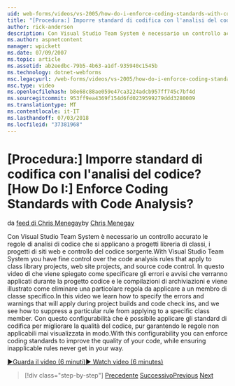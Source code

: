 ```yaml
---
uid: web-forms/videos/vs-2005/how-do-i-enforce-coding-standards-with-code-analysis
title: "[Procedura:] Imporre standard di codifica con l'analisi del codice? | Microsoft Docs"
author: rick-anderson
description: Con Visual Studio Team System è necessario un controllo accurato le regole di analisi di codice che si applicano a progetti libreria di classi, i progetti di siti web e co di codice sorgente...
ms.author: aspnetcontent
manager: wpickett
ms.date: 07/09/2007
ms.topic: article
ms.assetid: ab2eedbc-79b5-4b63-a1df-935940c1545b
ms.technology: dotnet-webforms
msc.legacyurl: /web-forms/videos/vs-2005/how-do-i-enforce-coding-standards-with-code-analysis
msc.type: video
ms.openlocfilehash: b8e68c88ae059e47ca3224adcb957ff745c7bf4d
ms.sourcegitcommit: 953ff9ea4369f154d6fd0239599279ddd3280009
ms.translationtype: MT
ms.contentlocale: it-IT
ms.lasthandoff: 07/03/2018
ms.locfileid: "37381968"
---
```

<a name="how-do-i-enforce-coding-standards-with-code-analysis"></a><span data-ttu-id="2911d-104">[Procedura:] Imporre standard di codifica con l'analisi del codice?</span><span class="sxs-lookup"><span data-stu-id="2911d-104">[How Do I:] Enforce Coding Standards with Code Analysis?</span></span>
====================
<span data-ttu-id="2911d-105">da [feed di Chris Menegay](https://twitter.com/CMenegay)</span><span class="sxs-lookup"><span data-stu-id="2911d-105">by [Chris Menegay](https://twitter.com/CMenegay)</span></span>

<span data-ttu-id="2911d-106">Con Visual Studio Team System è necessario un controllo accurato le regole di analisi di codice che si applicano a progetti libreria di classi, i progetti di siti web e controllo del codice sorgente.</span><span class="sxs-lookup"><span data-stu-id="2911d-106">With Visual Studio Team System you have fine control over the code analysis rules that apply to class library projects, web site projects, and source code control.</span></span> <span data-ttu-id="2911d-107">In questo video di che viene spiegato come specificare gli errori e avvisi che verranno applicati durante la progetto codice e le compilazioni di archiviazioni e viene illustrato come eliminare una particolare regola da applicare a un membro di classe specifico.</span><span class="sxs-lookup"><span data-stu-id="2911d-107">In this video we learn how to specify the errors and warnings that will apply during project builds and code check ins, and we see how to suppress a particular rule from applying to a specific class member.</span></span> <span data-ttu-id="2911d-108">Con questo configurabilità che è possibile applicare gli standard di codifica per migliorare la qualità del codice, pur garantendo le regole non applicabili mai visualizzata in modo.</span><span class="sxs-lookup"><span data-stu-id="2911d-108">With this configurability you can enforce coding standards to improve the quality of your code, while ensuring inapplicable rules never get in your way.</span></span>

[<span data-ttu-id="2911d-109">&#9654;Guarda il video (6 minuti)</span><span class="sxs-lookup"><span data-stu-id="2911d-109">&#9654; Watch video (6 minutes)</span></span>](https://channel9.msdn.com/Blogs/ASP-NET-Site-Videos/how-do-i-enforce-coding-standards-with-code-analysis)

> [!div class="step-by-step"]
> <span data-ttu-id="2911d-110">[Precedente](how-do-i-set-up-distributed-load-testing-for-high-volume-tests.md)
> [Successivo](how-do-i-use-generic-tests.md)</span><span class="sxs-lookup"><span data-stu-id="2911d-110">[Previous](how-do-i-set-up-distributed-load-testing-for-high-volume-tests.md)
[Next](how-do-i-use-generic-tests.md)</span></span>
